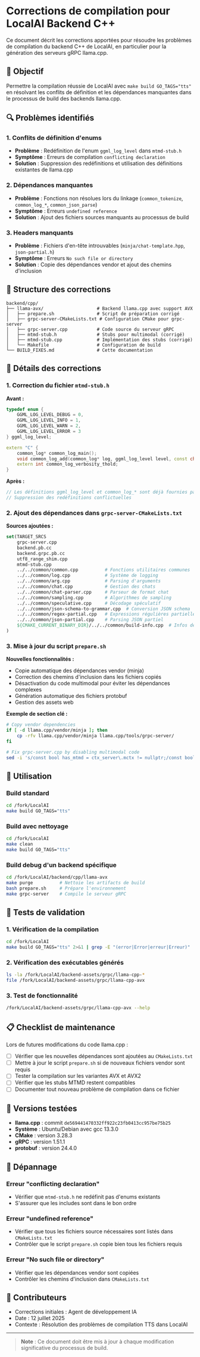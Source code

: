 # Corrections de compilation pour LocalAI Backend C++

Ce document décrit les corrections apportées pour résoudre les problèmes de compilation du backend C++ de LocalAI, en particulier pour la génération des serveurs gRPC llama.cpp.

## 🎯 Objectif

Permettre la compilation réussie de LocalAI avec `make build GO_TAGS="tts"` en résolvant les conflits de définition et les dépendances manquantes dans le processus de build des backends llama.cpp.

## 🔍 Problèmes identifiés

### 1. Conflits de définition d'enums
- **Problème** : Redéfinition de l'enum `ggml_log_level` dans `mtmd-stub.h`
- **Symptôme** : Erreurs de compilation `conflicting declaration`
- **Solution** : Suppression des redéfinitions et utilisation des définitions existantes de llama.cpp

### 2. Dépendances manquantes
- **Problème** : Fonctions non résolues lors du linkage (`common_tokenize`, `common_log_*`, `common_json_parse`)
- **Symptôme** : Erreurs `undefined reference`
- **Solution** : Ajout des fichiers sources manquants au processus de build

### 3. Headers manquants
- **Problème** : Fichiers d'en-tête introuvables (`minja/chat-template.hpp`, `json-partial.h`)
- **Symptôme** : Erreurs `No such file or directory`
- **Solution** : Copie des dépendances vendor et ajout des chemins d'inclusion

## 📁 Structure des corrections

```
backend/cpp/
├── llama-avx/                    # Backend llama.cpp avec support AVX
│   ├── prepare.sh                # Script de préparation corrigé
│   ├── grpc-server-CMakeLists.txt # Configuration CMake pour grpc-server
│   ├── grpc-server.cpp           # Code source du serveur gRPC
│   ├── mtmd-stub.h               # Stubs pour multimodal (corrigé)
│   ├── mtmd-stub.cpp             # Implémentation des stubs (corrigé)
│   └── Makefile                  # Configuration de build
└── BUILD_FIXES.md                # Cette documentation
```

## 🔧 Détails des corrections

### 1. Correction du fichier `mtmd-stub.h`

**Avant :**
```cpp
typedef enum {
    GGML_LOG_LEVEL_DEBUG = 0,
    GGML_LOG_LEVEL_INFO = 1,
    GGML_LOG_LEVEL_WARN = 2,
    GGML_LOG_LEVEL_ERROR = 3
} ggml_log_level;

extern "C" {
    common_log* common_log_main();
    void common_log_add(common_log* log, ggml_log_level level, const char* format, ...);
    extern int common_log_verbosity_thold;
}
```

**Après :**
```cpp
// Les définitions ggml_log_level et common_log_* sont déjà fournies par llama.cpp
// Suppression des redéfinitions conflictuelles
```

### 2. Ajout des dépendances dans `grpc-server-CMakeLists.txt`

**Sources ajoutées :**
```cmake
set(TARGET_SRCS
    grpc-server.cpp
    backend.pb.cc
    backend.grpc.pb.cc
    utf8_range_shim.cpp
    mtmd-stub.cpp
    ../../common/common.cpp          # Fonctions utilitaires communes
    ../../common/log.cpp             # Système de logging
    ../../common/arg.cpp             # Parsing d'arguments
    ../../common/chat.cpp            # Gestion des chats
    ../../common/chat-parser.cpp     # Parseur de format chat
    ../../common/sampling.cpp        # Algorithmes de sampling
    ../../common/speculative.cpp     # Décodage spéculatif
    ../../common/json-schema-to-grammar.cpp  # Conversion JSON schema
    ../../common/regex-partial.cpp   # Expressions régulières partielles
    ../../common/json-partial.cpp    # Parsing JSON partiel
    ${CMAKE_CURRENT_BINARY_DIR}/../../common/build-info.cpp  # Infos de build
)
```

### 3. Mise à jour du script `prepare.sh`

**Nouvelles fonctionnalités :**
- Copie automatique des dépendances vendor (minja)
- Correction des chemins d'inclusion dans les fichiers copiés
- Désactivation du code multimodal pour éviter les dépendances complexes
- Génération automatique des fichiers protobuf
- Gestion des assets web

**Exemple de section clé :**
```bash
# Copy vendor dependencies
if [ -d llama.cpp/vendor/minja ]; then
    cp -rfv llama.cpp/vendor/minja llama.cpp/tools/grpc-server/
fi

# Fix grpc-server.cpp by disabling multimodal code
sed -i 's/const bool has_mtmd = ctx_server\.mctx != nullptr;/const bool has_mtmd = false; \/\/ Disabled multimodal support/' llama.cpp/tools/grpc-server/grpc-server.cpp
```

## 🚀 Utilisation

### Build standard
```bash
cd /fork/LocalAI
make build GO_TAGS="tts"
```

### Build avec nettoyage
```bash
cd /fork/LocalAI
make clean
make build GO_TAGS="tts"
```

### Build debug d'un backend spécifique
```bash
cd /fork/LocalAI/backend/cpp/llama-avx
make purge          # Nettoie les artifacts de build
bash prepare.sh     # Prépare l'environnement
make grpc-server    # Compile le serveur gRPC
```

## 🧪 Tests de validation

### 1. Vérification de la compilation
```bash
cd /fork/LocalAI
make build GO_TAGS="tts" 2>&1 | grep -E "(error|Error|erreur|Erreur)" || echo "Build successful"
```

### 2. Vérification des exécutables générés
```bash
ls -la /fork/LocalAI/backend-assets/grpc/llama-cpp-*
file /fork/LocalAI/backend-assets/grpc/llama-cpp-avx
```

### 3. Test de fonctionnalité
```bash
/fork/LocalAI/backend-assets/grpc/llama-cpp-avx --help
```

## 📋 Checklist de maintenance

Lors de futures modifications du code llama.cpp :

- [ ] Vérifier que les nouvelles dépendances sont ajoutées au `CMakeLists.txt`
- [ ] Mettre à jour le script `prepare.sh` si de nouveaux fichiers vendor sont requis
- [ ] Tester la compilation sur les variantes AVX et AVX2
- [ ] Vérifier que les stubs MTMD restent compatibles
- [ ] Documenter tout nouveau problème de compilation dans ce fichier

## 🔄 Versions testées

- **llama.cpp** : commit `de569441470332ff922c23fb0413cc957be75b25`
- **Système** : Ubuntu/Debian avec gcc 13.3.0
- **CMake** : version 3.28.3
- **gRPC** : version 1.51.1
- **protobuf** : version 24.4.0

## 🐛 Dépannage

### Erreur "conflicting declaration"
- Vérifier que `mtmd-stub.h` ne redéfinit pas d'enums existants
- S'assurer que les includes sont dans le bon ordre

### Erreur "undefined reference"
- Vérifier que tous les fichiers source nécessaires sont listés dans `CMakeLists.txt`
- Contrôler que le script `prepare.sh` copie bien tous les fichiers requis

### Erreur "No such file or directory"
- Vérifier que les dépendances vendor sont copiées
- Contrôler les chemins d'inclusion dans `CMakeLists.txt`

## 👥 Contributeurs

- Corrections initiales : Agent de développement IA
- Date : 12 juillet 2025
- Contexte : Résolution des problèmes de compilation TTS dans LocalAI

---

> **Note** : Ce document doit être mis à jour à chaque modification significative du processus de build.
